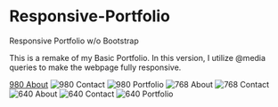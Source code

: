 # Responsive-Portfolio
Responsive Portfolio w/o Bootstrap

This is a remake of my Basic Portfolio. In this version, I utilize @media queries to make the webpage fully responsive. 

[980 About](/screenshot/980px-about.png)
![980 Contact](/screenshot/980px-contact.png)
![980 Portfolio](/screenshot/980px-portfolio.png)
![768 About](/screenshot/768px-about.png)
![768 Contact](/screenshot/768px-contact.png)
![640 About](/screenshot/640px-about.png)
![640 Contact](/screenshot/640px-contact.png)
![640 Portfolio](/screenshot/640px-portfolio.png)
